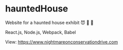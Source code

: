 # hauntedHouse
Website for a haunted house exhibit :smiling_imp:  :jack_o_lantern:  :ghost:

React.js, Node.js, Webpack, Babel

View:
https://www.nightmareonconservationdrive.com
